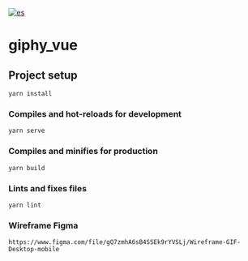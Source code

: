 [![es](https://img.shields.io/badge/lang-es-yellow.svg)](https://github.com/fabriziodosfarma/vue-gif-searcher/blob/master/README.es.md)

# giphy_vue

## Project setup

```
yarn install
```

### Compiles and hot-reloads for development

```
yarn serve
```

### Compiles and minifies for production

```
yarn build
```

### Lints and fixes files

```
yarn lint
```

### Wireframe Figma

```
https://www.figma.com/file/gQ7zmhA6sB4SSEk9rYVSLj/Wireframe-GIF-Desktop-mobile

```
